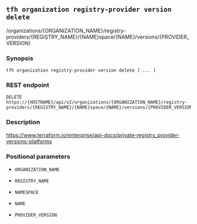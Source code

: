 ## `tfh organization registry-provider version delete`

/organizations/{ORGANIZATION_NAME}/registry-providers/{REGISTRY_NAME}/{NAME}space/{NAME}/versions/{PROVIDER_VERSION}

### Synopsis

    tfh organization registry-provider version delete [ ... ]

### REST endpoint

    DELETE https://{HOSTNAME}/api/v2/organizations/{ORGANIZATION_NAME}/registry-providers/{REGISTRY_NAME}/{NAME}space/{NAME}/versions/{PROVIDER_VERSION}

### Description

https://www.terraform.io/enterprise/api-docs/private-registry_provider-versions-platforms

### Positional parameters

* `ORGANIZATION_NAME`

* `REGISTRY_NAME`

* `NAMESPACE`

* `NAME`

* `PROVIDER_VERSION`

